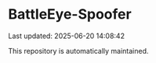 # BattleEye-Spoofer

Last updated: 2025-06-20 14:08:42

This repository is automatically maintained.
